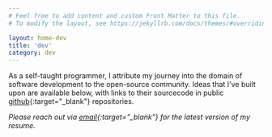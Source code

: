 ```yaml
---
# Feel free to add content and custom Front Matter to this file.
# To modify the layout, see https://jekyllrb.com/docs/themes/#overriding-theme-defaults

layout: home-dev
title: 'dev'
category: dev
---
```


As a self-taught programmer, I attribute my journey into the domain of software development to the open-source community. Ideas that I've built upon are available below, with links to their sourcecode in public [github](https://github.com/jinyoungch0i){:target="_blank"} repositories.

*Please reach out via [email](mailto:jinyoungsjourney@gmail.com){:target="_blank"} for the latest version of my resume.*
